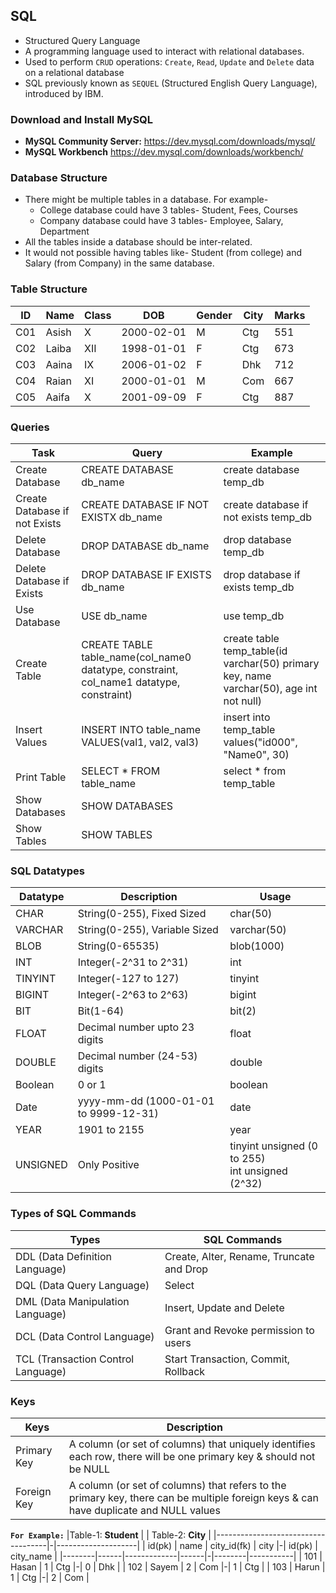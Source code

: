 ## **SQL**
* Structured Query Language
* A programming language used to interact with relational databases.
* Used to perform `CRUD` operations: `Create`, `Read`, `Update` and `Delete` data on a relational database
* SQL previously known as `SEQUEL` (Structured English Query Language), introduced by IBM.

### **Download and Install MySQL**
* **MySQL Community Server:** https://dev.mysql.com/downloads/mysql/
* **MySQL Workbench** https://dev.mysql.com/downloads/workbench/

### **Database Structure**
* There might be multiple tables in a database. For example-
    * College database could have 3 tables- Student, Fees, Courses
    * Company database could have 3 tables- Employee, Salary, Department
* All the tables inside a database should be inter-related.
* It would not possible having tables like- Student (from college) and Salary (from Company) in the same database.

### **Table Structure**
| ID  | Name  | Class | DOB        | Gender | City | Marks |
|-----|-------|-------|------------|--------|------|-------|
| C01 | Asish | X     | 2000-02-01 | M      | Ctg  | 551   |
| C02 | Laiba | XII   | 1998-01-01 | F      | Ctg  | 673   |
| C03 | Aaina | IX    | 2006-01-02 | F      | Dhk  | 712   |
| C04 | Raian | XI    | 2000-01-01 | M      | Com  | 667   |
| C05 | Aaifa | X     | 2001-09-09 | F      | Ctg  | 887   |

### **Queries**
| Task | Query | Example |
|------|-------|---------|
| Create Database | CREATE DATABASE db_name | create database temp_db |
| Create Database if not Exists | CREATE DATABASE IF NOT EXISTX db_name | create database if not exists temp_db |
| Delete Database | DROP DATABASE db_name | drop database temp_db |
| Delete Database if Exists | DROP DATABASE IF EXISTS db_name | drop database if exists temp_db |
| Use Database | USE db_name | use temp_db |
| Create Table | CREATE TABLE table_name(col_name0 datatype, constraint, col_name1 datatype, constraint) | create table temp_table(id varchar(50) primary key, name varchar(50), age int not null) |
| Insert Values | INSERT INTO table_name VALUES(val1, val2, val3) | insert into temp_table values("id000", "Name0", 30) |
| Print Table | SELECT * FROM table_name | select * from temp_table |
| Show Databases | SHOW DATABASES |
| Show Tables | SHOW TABLES |

### **SQL Datatypes**
| Datatype | Description | Usage |
|----------|-------------|-------|
| CHAR | String(0-255), Fixed Sized | char(50) |
| VARCHAR | String(0-255), Variable Sized | varchar(50) |
| BLOB | String(0-65535) | blob(1000) |
| INT | Integer(-2^31 to 2^31) | int |
| TINYINT | Integer(-127 to 127) | tinyint |
| BIGINT | Integer(-2^63 to 2^63) | bigint |
| BIT | Bit(1-64) | bit(2) |
| FLOAT | Decimal number upto 23 digits | float |
| DOUBLE |  Decimal number (24-53) digits | double |
| Boolean | 0 or 1 | boolean |
| Date | yyyy-mm-dd (1000-01-01 to 9999-12-31) | date |
| YEAR | 1901 to 2155 | year |
| UNSIGNED | Only Positive | <div>tinyint unsigned (0 to 255)</div>int unsigned (2^32) |

### **Types of SQL Commands**
| Types | SQL Commands |
|-------|--------------|
| DDL (Data Definition Language) | Create, Alter, Rename, Truncate and Drop |
| DQL (Data Query Language) | Select |
| DML (Data Manipulation Language) | Insert, Update and Delete |
| DCL (Data Control Language) | Grant and Revoke permission to users |
| TCL (Transaction Control Language) | Start Transaction, Commit, Rollback |

### **Keys**
| Keys | Description |
|------|-------------|
| Primary Key | A column (or set of columns) that uniquely identifies each row, there will be one primary key & should not be NULL |
| Foreign Key | A column (or set of columns) that refers to the primary key, there can be multiple foreign keys & can have duplicate and NULL values |

**`For Example:`**
|Table-1: **Student**                | | Table-2: **City**  |
|------------------------------------|-|--------------------|
| id(pk) | name | city_id(fk) | city |-| id(pk) | city_name |
|--------|------|-------------|------|-|--------|-----------|
| 101 | Hasan | 1 | Ctg |-| 0 | Dhk |
| 102 | Sayem | 2 | Com |-| 1 | Ctg |
| 103 | Harun | 1 | Ctg |-| 2 | Com |
